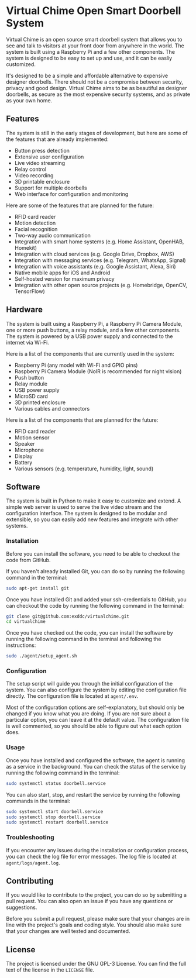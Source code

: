 # Virtual Chime Open Smart Doorbell System

Virtual Chime is an open source smart doorbell system that allows you to see and talk to visitors at your front door from anywhere in the world. The system is built using a Raspberry Pi and a few other components. The system is designed to be easy to set up and use, and it can be easliy customized.

It's designed to be a simple and affordable alternative to expensive designer doorbells. There should not be a compromise between security, privacy and good design. Virtual Chime aims to be as beautiful as designer doorbells, as secure as the most expensive security systems, and as private as your own home.

## Features

The system is still in the early stages of development, but here are some of the features that are already implemented:

-   Button press detection
-   Extensive user configuration
-   Live video streaming
-   Relay control
-   Video recording
-   3D printable enclosure
-   Support for multiple doorbells
-   Web interface for configuration and monitoring

Here are some of the features that are planned for the future:

-   RFID card reader
-   Motion detection
-   Facial recognition
-   Two-way audio communication
-   Integration with smart home systems (e.g. Home Assistant, OpenHAB, Homekit)
-   Integration with cloud services (e.g. Google Drive, Dropbox, AWS)
-   Integration with messaging services (e.g. Telegram, WhatsApp, Signal)
-   Integration with voice assistants (e.g. Google Assistant, Alexa, Siri)
-   Native mobile apps for iOS and Android
-   Self-hosted version for maximum privacy
-   Integration with other open source projects (e.g. Homebridge, OpenCV, TensorFlow)

## Hardware

The system is built using a Raspberry Pi, a Raspberry Pi Camera Module, one or more push buttons, a relay module, and a few other components. The system is powered by a USB power supply and connected to the internet via Wi-Fi.

Here is a list of the components that are currently used in the system:

-   Raspberry Pi (any model with Wi-Fi and GPIO pins)
-   Raspberry Pi Camera Module (NoIR is recommended for night vision)
-   Push button
-   Relay module
-   USB power supply
-   MicroSD card
-   3D printed enclosure
-   Various cables and connectors

Here is a list of the components that are planned for the future:

-   RFID card reader
-   Motion sensor
-   Speaker
-   Microphone
-   Display
-   Battery
-   Various sensors (e.g. temperature, humidity, light, sound)

## Software

The system is built in Python to make it easy to customize and extend. A simple web server is used to serve the live video stream and the configuration interface. The system is designed to be modular and extensible, so you can easily add new features and integrate with other systems.

### Installation

Before you can install the software, you need to be able to checkout the code from GitHub.

If you haven't already installed Git, you can do so by running the following command in the terminal:

```bash
sudo apt-get install git
```

Once you have installed Git and added your ssh-credentials to GitHub, you can checkout the code by running the following command in the terminal:

```bash
git clone git@github.com:exddc/virtualchime.git
cd virtualchime
```

Once you have checked out the code, you can install the software by running the following command in the terminal and following the instructions:

```bash
sudo ./agent/setup_agent.sh
```

### Configuration

The setup script will guide you through the initial configuration of the system. You can also configure the system by editing the configuration file directly. The configuration file is located at `agent/.env`.

Most of the configuration options are self-explanatory, but should only be changed if you know what you are doing. If you are not sure about a particular option, you can leave it at the default value. The configuration file is well commented, so you should be able to figure out what each option does.

### Usage

Once you have installed and configured the software, the agent is running as a service in the background. You can check the status of the service by running the following command in the terminal:

```bash
sudo systemctl status doorbell.service
```

You can also start, stop, and restart the service by running the following commands in the terminal:

```bash
sudo systemctl start doorbell.service
sudo systemctl stop doorbell.service
sudo systemctl restart doorbell.service
```

### Troubleshooting

If you encounter any issues during the installation or configuration process, you can check the log file for error messages. The log file is located at `agent/logs/agent.log`.

## Contributing

If you would like to contribute to the project, you can do so by submitting a pull request. You can also open an issue if you have any questions or suggestions.

Before you submit a pull request, please make sure that your changes are in line with the project's goals and coding style. You should also make sure that your changes are well tested and documented.

## License

The project is licensed under the GNU GPL-3 License. You can find the full text of the license in the `LICENSE` file.
